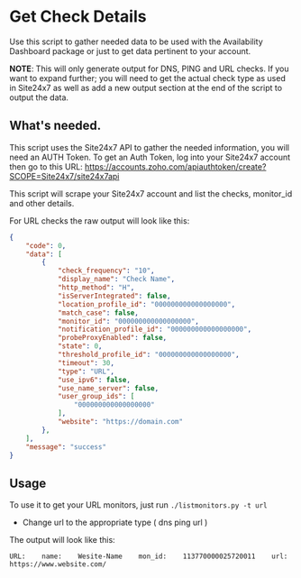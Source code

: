 # Get Check Details
Use this script to gather needed data to be used with the Availability Dashboard package or just to get data pertinent to your account.

**NOTE**:
    This will only generate output for DNS, PING and URL checks. If you want to expand further; you will need to get the actual check type
	as used in Site24x7 as well as add a new output section at the end of the script to output the data.

## What's needed.
This script uses the Site24x7 API to gather the needed information, you will need an AUTH Token. To get an Auth Token, log into your Site24x7 account then go to this URL:
https://accounts.zoho.com/apiauthtoken/create?SCOPE=Site24x7/site24x7api

This script will scrape your Site24x7 account and list the checks, monitor_id and other details.

For URL checks the raw output will look like this:

```json
{
    "code": 0,
    "data": [
        {
            "check_frequency": "10",
            "display_name": "Check Name",
            "http_method": "H",
            "isServerIntegrated": false,
            "location_profile_id": "000000000000000000",
            "match_case": false,
            "monitor_id": "000000000000000000",
            "notification_profile_id": "000000000000000000",
            "probeProxyEnabled": false,
            "state": 0,
            "threshold_profile_id": "000000000000000000",
            "timeout": 30,
            "type": "URL",
            "use_ipv6": false,
            "use_name_server": false,
            "user_group_ids": [
                "000000000000000000"
            ],
            "website": "https://domain.com"
        },
    ],
    "message": "success"
}
```

## Usage
To use it to get your URL monitors, just run `./listmonitors.py -t url`

* Change url to the appropriate type ( dns   ping   url )

The output will look like this:

```URL:    name:    Wesite-Name    mon_id:    113770000025720011    url:    https://www.website.com/```

